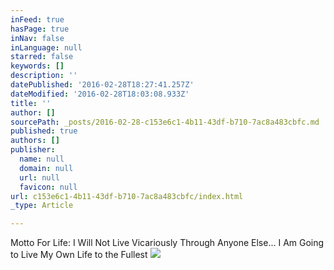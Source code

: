 ```yaml
---
inFeed: true
hasPage: true
inNav: false
inLanguage: null
starred: false
keywords: []
description: ''
datePublished: '2016-02-28T18:27:41.257Z'
dateModified: '2016-02-28T18:03:08.933Z'
title: ''
author: []
sourcePath: _posts/2016-02-28-c153e6c1-4b11-43df-b710-7ac8a483cbfc.md
published: true
authors: []
publisher:
  name: null
  domain: null
  url: null
  favicon: null
url: c153e6c1-4b11-43df-b710-7ac8a483cbfc/index.html
_type: Article

---
```

Motto For Life: I Will Not Live Vicariously Through Anyone Else... I Am Going to Live My Own Life to the Fullest
![](https://the-grid-user-content.s3-us-west-2.amazonaws.com/bf4dfdfd-98d1-494e-b2fa-7078cc95db31.jpg)